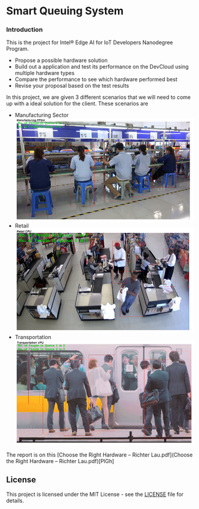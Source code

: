 # Smart Queuing System

### Introduction
This is the project for Intel® Edge AI for IoT Developers Nanodegree Program.
- Propose a possible hardware solution
- Build out a application and test its performance on the DevCloud using multiple hardware types
- Compare the performance to see which hardware performed best
- Revise your proposal based on the test results

In this project, we are given 3 different scenarios that we will need to come up with a ideal solution for the client. These scenarios are
- Manufacturing Sector
![](img/1.png)
- Retail
![](img/2.png)
- Transportation
![](img/3.png)

The report is on this [Choose the Right Hardware – Richter Lau.pdf](Choose the Right Hardware – Richter Lau.pdf)[PlGh]

## License
This project is licensed under the MIT License - see the [LICENSE](LICENSE) file for details.
